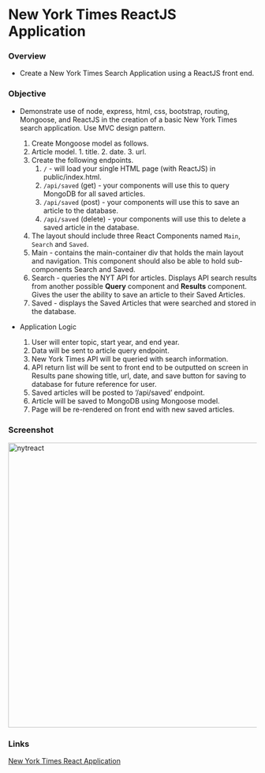# New York Times ReactJS Application

### Overview
* Create a New York Times Search Application using a ReactJS front end.

### Objective
* Demonstrate use of node, express, html, css, bootstrap, routing, Mongoose, and ReactJS in the creation of a basic New York Times search application.  Use MVC design pattern.
  1. Create Mongoose model as follows.
    1. Article model.
      1. title.
      2. date.
      3. url.
  2. Create the following endpoints.
      1. `/` - will load your single HTML page (with ReactJS) in public/index.html.
      2. `/api/saved` (get) - your components will use this to query MongoDB for all saved articles.
      3. `/api/saved` (post) - your components will use this to save an article to the database.
      4. `/api/saved` (delete) - your components will use this to delete a saved article in the database.
  3. The layout should include three React Components named `Main`, `Search` and `Saved`.
    1. Main - contains the main-container div that holds the main layout and navigation. This component should also be able to hold sub-components Search and Saved.
    2. Search - queries the NYT API for articles. Displays API search results from another possible **Query** component and **Results** component. Gives the user the ability to save an article to their Saved Articles.
    3. Saved - displays the Saved Articles that were searched and stored in the database.

* Application Logic

  1. User will enter topic, start year, and end year.
  2. Data will be sent to article query endpoint.
  3. New York Times API will be queried with search information.
  4. API return list will be sent to front end to be outputted on screen in Results pane showing title, url, date, and save button for saving to database for future reference for user.
  5. Saved articles will be posted to ‘/api/saved’ endpoint.
  6. Article will be saved to MongoDB using Mongoose model.
  7. Page will be re-rendered on front end with new saved articles.
  
### Screenshot
<img width="576" alt="nytreact" src="https://cloud.githubusercontent.com/assets/18523345/20693424/386e5d70-b593-11e6-8b50-29064d14e1e5.png">

### Links
[New York Times React Application](https://boiling-atoll-75129.herokuapp.com/)
